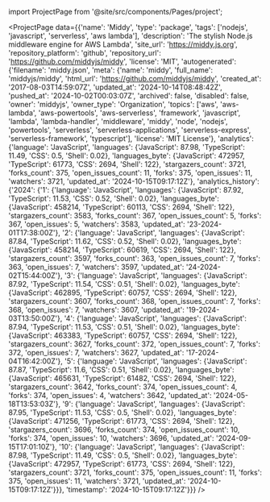 
import ProjectPage from '@site/src/components/Pages/project';

<ProjectPage
    data={{'name': 'Middy', 'type': 'package', 'tags': ['nodejs', 'javascript', 'serverless', 'aws lambda'], 'description': 'The stylish Node.js middleware engine for AWS Lambda', 'site_url': 'https://middy.js.org', 'repository_platform': 'github', 'repository_url': 'https://github.com/middyjs/middy', 'license': 'MIT', 'autogenerated': {'filename': 'middy.json', 'meta': {'name': 'middy', 'full_name': 'middyjs/middy', 'html_url': 'https://github.com/middyjs/middy', 'created_at': '2017-08-03T14:59:07Z', 'updated_at': '2024-10-14T08:48:42Z', 'pushed_at': '2024-10-02T00:03:07Z', 'archived': false, 'disabled': false, 'owner': 'middyjs', 'owner_type': 'Organization', 'topics': ['aws', 'aws-lambda', 'aws-powertools', 'aws-serverless', 'framework', 'javascript', 'lambda', 'lambda-handler', 'middleware', 'middy', 'node', 'nodejs', 'powertools', 'serverless', 'serverless-applications', 'serverless-express', 'serverless-framework', 'typescript'], 'license': 'MIT License'}, 'analytics': {'language': 'JavaScript', 'languages': {'JavaScript': 87.98, 'TypeScript': 11.49, 'CSS': 0.5, 'Shell': 0.02}, 'languages_byte': {'JavaScript': 472957, 'TypeScript': 61773, 'CSS': 2694, 'Shell': 122}, 'stargazers_count': 3721, 'forks_count': 375, 'open_issues_count': 11, 'forks': 375, 'open_issues': 11, 'watchers': 3721, 'updated_at': '2024-10-15T09:17:12Z'}, 'analytics_history': {'2024': {'1': {'language': 'JavaScript', 'languages': {'JavaScript': 87.92, 'TypeScript': 11.53, 'CSS': 0.52, 'Shell': 0.02}, 'languages_byte': {'JavaScript': 458214, 'TypeScript': 60113, 'CSS': 2694, 'Shell': 122}, 'stargazers_count': 3583, 'forks_count': 367, 'open_issues_count': 5, 'forks': 367, 'open_issues': 5, 'watchers': 3583, 'updated_at': '23-2024-01T17:38:00Z'}, '2': {'language': 'JavaScript', 'languages': {'JavaScript': 87.84, 'TypeScript': 11.62, 'CSS': 0.52, 'Shell': 0.02}, 'languages_byte': {'JavaScript': 458214, 'TypeScript': 60619, 'CSS': 2694, 'Shell': 122}, 'stargazers_count': 3597, 'forks_count': 363, 'open_issues_count': 7, 'forks': 363, 'open_issues': 7, 'watchers': 3597, 'updated_at': '24-2024-02T15:44:00Z'}, '3': {'language': 'JavaScript', 'languages': {'JavaScript': 87.92, 'TypeScript': 11.54, 'CSS': 0.51, 'Shell': 0.02}, 'languages_byte': {'JavaScript': 462895, 'TypeScript': 60757, 'CSS': 2694, 'Shell': 122}, 'stargazers_count': 3607, 'forks_count': 368, 'open_issues_count': 7, 'forks': 368, 'open_issues': 7, 'watchers': 3607, 'updated_at': '19-2024-03T13:50:00Z'}, '4': {'language': 'JavaScript', 'languages': {'JavaScript': 87.94, 'TypeScript': 11.53, 'CSS': 0.51, 'Shell': 0.02}, 'languages_byte': {'JavaScript': 463383, 'TypeScript': 60757, 'CSS': 2694, 'Shell': 122}, 'stargazers_count': 3627, 'forks_count': 372, 'open_issues_count': 7, 'forks': 372, 'open_issues': 7, 'watchers': 3627, 'updated_at': '17-2024-04T16:42:00Z'}, '5': {'language': 'JavaScript', 'languages': {'JavaScript': 87.87, 'TypeScript': 11.6, 'CSS': 0.51, 'Shell': 0.02}, 'languages_byte': {'JavaScript': 465631, 'TypeScript': 61482, 'CSS': 2694, 'Shell': 122}, 'stargazers_count': 3642, 'forks_count': 374, 'open_issues_count': 4, 'forks': 374, 'open_issues': 4, 'watchers': 3642, 'updated_at': '2024-05-18T13:53:03Z'}, '9': {'language': 'JavaScript', 'languages': {'JavaScript': 87.95, 'TypeScript': 11.53, 'CSS': 0.5, 'Shell': 0.02}, 'languages_byte': {'JavaScript': 471256, 'TypeScript': 61773, 'CSS': 2694, 'Shell': 122}, 'stargazers_count': 3696, 'forks_count': 374, 'open_issues_count': 10, 'forks': 374, 'open_issues': 10, 'watchers': 3696, 'updated_at': '2024-09-15T17:01:10Z'}, '10': {'language': 'JavaScript', 'languages': {'JavaScript': 87.98, 'TypeScript': 11.49, 'CSS': 0.5, 'Shell': 0.02}, 'languages_byte': {'JavaScript': 472957, 'TypeScript': 61773, 'CSS': 2694, 'Shell': 122}, 'stargazers_count': 3721, 'forks_count': 375, 'open_issues_count': 11, 'forks': 375, 'open_issues': 11, 'watchers': 3721, 'updated_at': '2024-10-15T09:17:12Z'}}}, 'timestamp': '2024-10-15T09:17:12Z'}}}
/>

